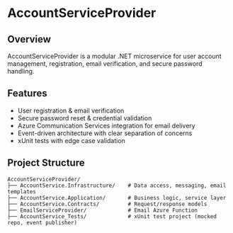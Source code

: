 # AccountServiceProvider

## Overview
AccountServiceProvider is a modular .NET microservice for user account management, registration, email verification, and secure password handling.

## Features
- User registration & email verification
- Secure password reset & credential validation
- Azure Communication Services integration for email delivery
- Event-driven architecture with clear separation of concerns
- xUnit tests with edge case validation

## Project Structure
```
AccountServiceProvider/
├── AccountService.Infrastructure/    # Data access, messaging, email templates
├── AccountService.Application/       # Business logic, service layer
├── AccountService.Contracts/         # Request/response models
├── EmailServiceProvider/             # Email Azure Function
├── AccountService_Tests/             # xUnit test project (mocked repo, event publisher)
```